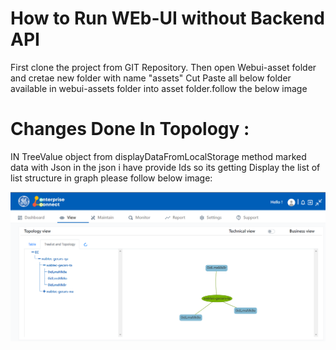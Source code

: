 
# How to Run WEb-UI without Backend API
First clone the project from GIT Repository.
Then open Webui-asset folder and cretae new folder with name  "assets" Cut Paste all below folder available in webui-assets folder into asset folder.follow the below image




# Changes Done In Topology :
IN TreeValue object from displayDataFromLocalStorage method marked data with Json in the json i have provide Ids 
so its getting Display the list of list structure in graph please follow below image:

![ViewTree list](/docs/Ec%20Screenshot/View/ViewTreelist.png?raw=true "ViewTree list")

